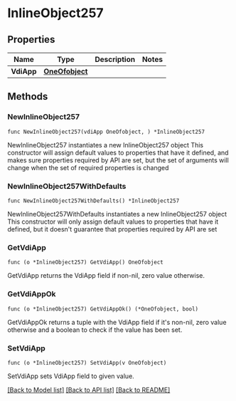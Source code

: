 # InlineObject257

## Properties

Name | Type | Description | Notes
------------ | ------------- | ------------- | -------------
**VdiApp** | [**OneOfobject**](oneOf&lt;object&gt;.md) |  | 

## Methods

### NewInlineObject257

`func NewInlineObject257(vdiApp OneOfobject, ) *InlineObject257`

NewInlineObject257 instantiates a new InlineObject257 object
This constructor will assign default values to properties that have it defined,
and makes sure properties required by API are set, but the set of arguments
will change when the set of required properties is changed

### NewInlineObject257WithDefaults

`func NewInlineObject257WithDefaults() *InlineObject257`

NewInlineObject257WithDefaults instantiates a new InlineObject257 object
This constructor will only assign default values to properties that have it defined,
but it doesn't guarantee that properties required by API are set

### GetVdiApp

`func (o *InlineObject257) GetVdiApp() OneOfobject`

GetVdiApp returns the VdiApp field if non-nil, zero value otherwise.

### GetVdiAppOk

`func (o *InlineObject257) GetVdiAppOk() (*OneOfobject, bool)`

GetVdiAppOk returns a tuple with the VdiApp field if it's non-nil, zero value otherwise
and a boolean to check if the value has been set.

### SetVdiApp

`func (o *InlineObject257) SetVdiApp(v OneOfobject)`

SetVdiApp sets VdiApp field to given value.



[[Back to Model list]](../README.md#documentation-for-models) [[Back to API list]](../README.md#documentation-for-api-endpoints) [[Back to README]](../README.md)


